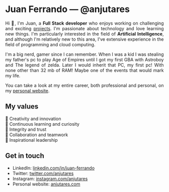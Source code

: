 <h1 align="left">Juan Ferrando ― @anjutares</h1>

<p align="justify">
  Hi 👋, I'm Juan, a <b>Full Stack developer</b> who enjoys working on challenging and exciting <a href="https://anjutares.com/projects" target="_blank">projects</a>. I'm passionate about technology and love learning new things.
  I'm particularly interested in the field of <b>Artificial Intelligence</b>, and although I'm relatively new to this area, I've extensive experience in the field of programming and cloud computing.
</p><p align="justify">
 I'm a big nerd, gamer since I can remember. When I was a kid I was stealing my father's pc to play Age of Empires until I got my first GBA with Astroboy and The legend of zelda. Later I would inherit that PC, my first pc! With none other than 32 mb of RAM! Maybe one of the events that would mark my life.
</p>
<p align="justify">
You can take a look at my entire career, both professional and personal, on my <a href="https://anjutares.com/me" target="_blank">personal website</a>.
</p>


<h2 align="left">My values</h1>
<p align="left">
  🚀 Creativity and innovation<br>
  🧐 Continuous learning and curiosity<br>
  💯 Integrity and trust<br>
  🤝 Collaboration and teamwork<br>
  🎯 Inspirational leadership<br>
</p>

<!--<h2 align="left">How I work</h2>
<p align="justify">
TODO
</p>-->

<h2 align="left">Get in touch</h1>
<ul align="left">
<li>LinkedIn: <a href="https://www.linkedin.com/in/juan-ferrando/" target="_blank">linkedin.com/in/juan-ferrando</a></li>
<li>Twitter: <a href="https://twitter.com/anjutares" target="_blank">twitter.com/anjutares</a></li>
<li>Instagram: <a href="https://instagram.com/anjutares" target="_blank">instagram.com/anjutares</a></li>
<li>Personal website: <a href="https://anjutares.com/" target="_blank">anjutares.com</a></li>
</ul>





<!---
<h3 align="left">Connect with me:</h3>
<p align="left">
<a href="https://instagram.com/anjutares" target="blank"><img align="center" src="https://raw.githubusercontent.com/rahuldkjain/github-profile-readme-generator/master/src/images/icons/Social/instagram.svg" alt="anjutares" height="30" width="40" /></a>
<a href="https://www.hackerrank.com/anjutares" target="blank"><img align="center" src="https://raw.githubusercontent.com/rahuldkjain/github-profile-readme-generator/master/src/images/icons/Social/hackerrank.svg" alt="anjutares" height="30" width="40" /></a>
<a href="https://discord.gg/3SbDWHYkUT" target="blank"><img align="center" src="https://raw.githubusercontent.com/rahuldkjain/github-profile-readme-generator/master/src/images/icons/Social/discord.svg" alt="https://discord.gg/3SbDWHYkUT" height="30" width="40" /></a>
</p>--->
